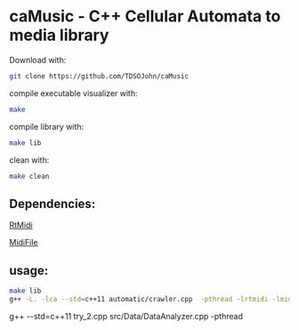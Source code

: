 caMusic - C++ Cellular Automata to media library
================================================

Download with:
```bash
git clone https://github.com/TDSOJohn/caMusic
```

compile executable visualizer with:
```bash
make
```

compile library with:
```bash
make lib
```


clean with:
```bash
make clean
```

Dependencies:
-------------

<a href="https://github.com/thestk/rtmidi"> RtMidi </a>

<a href="https://github.com/craigsapp/midifile"> MidiFile </a>


usage:
------
```bash
make lib
g++ -L. -lca --std=c++11 automatic/crawler.cpp  -pthread -lrtmidi -lmidifile -lncurses -Lmidifile/lib
```


g++ --std=c++11 try_2.cpp src/Data/DataAnalyzer.cpp -pthread
